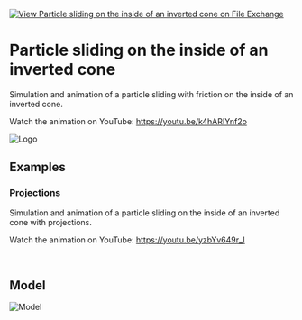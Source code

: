 [![View Particle sliding on the inside of an inverted cone on File Exchange](https://www.mathworks.com/matlabcentral/images/matlab-file-exchange.svg)](https://www.mathworks.com/matlabcentral/fileexchange/90671-particle-sliding-on-the-inside-of-an-inverted-cone)
# Particle sliding on the inside of an inverted cone
Simulation and animation of a particle sliding with friction on the inside of an inverted cone.

Watch the animation on YouTube: https://youtu.be/k4hARIYnf2o

![Logo](https://www.mathworks.com/matlabcentral/mlc-downloads/downloads/183a0eff-74c4-4481-80e6-e6cc22dd3992/5c711182-31ee-4cd6-8bd0-a19766450cf6/images/1641421757.png)

## Examples

### Projections
Simulation and animation of a particle sliding on the inside of an inverted cone with projections.

Watch the animation on YouTube: https://youtu.be/yzbYv649r_I

&nbsp;

## Model

![Model](https://www.dropbox.com/s/wvaep168g2hvv53/particle_cone_model.png?raw=1)
